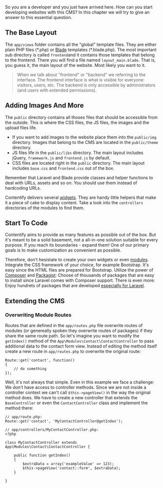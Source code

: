 So you are a developer and you just have arrived here. How can you start developing websites with this CMS? In this chapter we will try to give an answer to this essential question.

## The Base Layout

The `app/views` folder contains all the "global" template files. They are either plain PHP files (\*.php) or [Blade](Blade) templates (*.blade.php). The most important sub directory is called `frontend`and it contains those templates that belong to the frontend. There you will find a file named `layout_main.blade`. That is, you guess it, the main layout of the website. Most likely you want to it.

> When we talk about "frontend" or "backend" we referring to the interface. The frontend interface is what is visible for everyone: visitors, users, etc. The backend is only accessible by administrators (and users with extended permissions).

## Adding Images And More

The `public` directory contains all thoses files that should be accessible from the outside. This is where the CSS files, the JS files, the images and the upload files life. 

* If you want to add images to the website place them into the `public/img` directory. Images that belong to the CMS are located in the `public/theme` directory.
* JS files life in the `public/libs` directory. The main layout includes jQuery, `framework.js` and `frontend.js` by default.
* CSS files are located right in the `public` directory. The main layout includes `base.css` and `frontend.css` out of the box.

Remember that Laravel and Blade provide classes and helper functions to deal with URLs, assets and so on. You should use them instead of hardcoding URLs.

Contentify delivers several [widgets](Widgets). They are handy little helpers that make it a piece of cake to display content. Take a look into the `controllers` directories of the modules to find them.

## Start To Code

Contentify aims to provide as many features as possible out of the box. But it's meant to be a solid basement, not a all-in-one solution suitable for every purpose. If you reach its boundaries - expand them! One of our primary goals is to make customization as convenient as possible. 

Therefore, don't hesistate to create your own widgets or even [modules](Modules). Integrate the CSS framework of your choice, for example Bootstrap. It's easy since the HTML files are prepared for Bootstrap. Utilize the power of [Composer](https://getcomposer.org) and [Packagist](https://packagist.org): Choose of thousands of packages that are easy to install since Laravel comes with Composer support. There is even more: Enjoy hundrets of packages that are developed [especially for Laravel](http://packalyst.com).

## Extending the CMS

### Overwriting Module Routes

Routes that are defined in the `app/routes.php` file overwrite routes of modules (or genereally spoken they overwrite routes of packages) if they share the same route path. So let's imagine you want to modify the `getIndex()` method of the `App\Modules\Contact\ContactController` to pass additional data to the contact form view. Instead of editing the method itself create a new route in `app/routes.php` to overwrite the original route:

    Route::get('contact', function()
    {
        // do something
    });

Well, it's not always that simple. Even in this example we face a challenge: We don't have access to controller methods. Since we are not inside a controller context we can't call `$this->pageView()` in the way the original method does. We have to create a new controller that extends the `BaseController` or even the `ContactController` class and implement the method there:

    // app/route.php:
    Route::get('contact', 'MyContactController@getIndex');

    // app/controllers/MyContactController.php:
    <?php

    class MyContactController extends App\Modules\Contact\ContactController {

        public function getIndex()
        {
            $extraData = array('exampleValue' => 123);
            $this->pageView('contact::form', $extraData);
        }

    }